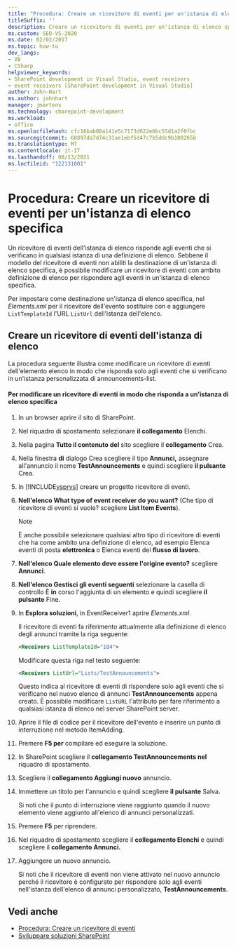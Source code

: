 ```yaml
---
title: "Procedura: Creare un ricevitore di eventi per un'istanza di elenco | Microsoft Docs"
titleSuffix: ''
description: Creare un ricevitore di eventi per un'istanza di elenco specifica. Un ricevitore di eventi dell'istanza di elenco risponde agli eventi che si verificano in qualsiasi istanza di una definizione di elenco.
ms.custom: SEO-VS-2020
ms.date: 02/02/2017
ms.topic: how-to
dev_langs:
- VB
- CSharp
helpviewer_keywords:
- SharePoint development in Visual Studio, event receivers
- event receivers [SharePoint development in Visual Studio]
author: John-Hart
ms.author: johnhart
manager: jmartens
ms.technology: sharepoint-development
ms.workload:
- office
ms.openlocfilehash: cfc18bab08a141e5c7173d622e0bc55d1a2f0fbc
ms.sourcegitcommit: 68897da7d74c31ae1ebf5d47c7b5ddc9b108265b
ms.translationtype: MT
ms.contentlocale: it-IT
ms.lasthandoff: 08/13/2021
ms.locfileid: "122131001"
---
```

# <a name="how-to-create-an-event-receiver-for-a-specific-list-instance"></a>Procedura: Creare un ricevitore di eventi per un'istanza di elenco specifica
  Un ricevitore di eventi dell'istanza di elenco risponde agli eventi che si verificano in qualsiasi istanza di una definizione di elenco. Sebbene il modello del ricevitore di eventi non abiliti la destinazione di un'istanza di elenco specifica, è possibile modificare un ricevitore di eventi con ambito definizione di elenco per rispondere agli eventi in un'istanza di elenco specifica.

 Per impostare come destinazione un'istanza di elenco specifica, nel *Elements.xml* per il ricevitore dell'evento sostituire con e aggiungere `ListTemplateId` l'URL `ListUrl` dell'istanza dell'elenco.

## <a name="create-a-list-instance-event-receiver"></a>Creare un ricevitore di eventi dell'istanza di elenco
 La procedura seguente illustra come modificare un ricevitore di eventi dell'elemento elenco in modo che risponda solo agli eventi che si verificano in un'istanza personalizzata di announcements-list.

#### <a name="to-modify-an-event-receiver-to-respond-to-a-specific-list-instance"></a>Per modificare un ricevitore di eventi in modo che risponda a un'istanza di elenco specifica

1. In un browser aprire il sito di SharePoint.

2. Nel riquadro di spostamento selezionare **il collegamento** Elenchi.

3. Nella pagina **Tutto il contenuto del** sito scegliere il **collegamento** Crea.

4. Nella finestra **di** dialogo Crea scegliere il tipo **Annunci,** assegnare all'annuncio il nome **TestAnnouncements** e quindi scegliere **il pulsante** Crea.

5. In [!INCLUDE[vsprvs](../sharepoint/includes/vsprvs-md.md)] creare un progetto ricevitore di eventi.

6. **Nell'elenco What type of event receiver do you want?** (Che tipo di ricevitore di eventi si vuole? scegliere **List Item Events**).

    > [!NOTE]
    > È anche possibile selezionare qualsiasi altro tipo di ricevitore di eventi che ha come ambito una definizione di elenco, ad esempio Elenca eventi di posta **elettronica** o Elenca eventi del **flusso di lavoro**.

7. **Nell'elenco Quale elemento deve essere l'origine evento?** scegliere **Annunci**.

8. **Nell'elenco Gestisci gli eventi seguenti** selezionare la casella di controllo È **in** corso l'aggiunta di un elemento e quindi scegliere **il pulsante** Fine.

9. In **Esplora soluzioni**, in EventReceiver1 aprire *Elements.xml*.

     Il ricevitore di eventi fa riferimento attualmente alla definizione di elenco degli annunci tramite la riga seguente:

    ```xml
    <Receivers ListTemplateId="104">
    ```

     Modificare questa riga nel testo seguente:

    ```xml
    <Receivers ListUrl="Lists/TestAnnouncements">
    ```

     Questo indica al ricevitore di eventi di rispondere solo agli eventi che si verificano nel nuovo elenco di annunci **TestAnnouncements** appena creato. È possibile modificare `ListURL` l'attributo per fare riferimento a qualsiasi istanza di elenco nel server SharePoint server.

10. Aprire il file di codice per il ricevitore dell'evento e inserire un punto di interruzione nel metodo ItemAdding.

11. Premere **F5 per** compilare ed eseguire la soluzione.

12. In SharePoint scegliere il **collegamento TestAnnouncements nel** riquadro di spostamento.

13. Scegliere il **collegamento Aggiungi nuovo** annuncio.

14. Immettere un titolo per l'annuncio e quindi scegliere **il pulsante** Salva.

     Si noti che il punto di interruzione viene raggiunto quando il nuovo elemento viene aggiunto all'elenco di annunci personalizzati.

15. Premere **F5** per riprendere.

16. Nel riquadro di spostamento scegliere il **collegamento Elenchi** e quindi scegliere il **collegamento Annunci.**

17. Aggiungere un nuovo annuncio.

     Si noti che il ricevitore di eventi non viene attivato nel nuovo annuncio perché il ricevitore è configurato per rispondere solo agli eventi nell'istanza dell'elenco di annunci personalizzato, **TestAnnouncements**.

## <a name="see-also"></a>Vedi anche
- [Procedura: Creare un ricevitore di eventi](../sharepoint/how-to-create-an-event-receiver.md)
- [Sviluppare soluzioni SharePoint](../sharepoint/developing-sharepoint-solutions.md)

